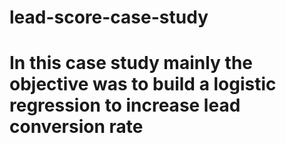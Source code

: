 # lead-score-case-study
# In this case study mainly the objective was to build a logistic regression to increase lead conversion rate
